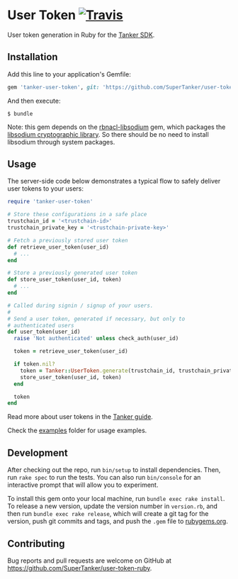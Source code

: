 # User Token [![Travis][build-badge]][build]

User token generation in Ruby for the [Tanker SDK](https://tanker.io/docs/latest).

## Installation

Add this line to your application's Gemfile:

```ruby
gem 'tanker-user-token', git: 'https://github.com/SuperTanker/user-token-ruby' #, tag: 'vX.Y.Z'
```

And then execute:

    $ bundle

Note: this gem depends on the [rbnacl-libsodium](https://github.com/crypto-rb/rbnacl-libsodium) gem, which packages the [libsodium cryptographic library](https://download.libsodium.org/doc/). So there should be no need to install libsodium through system packages.

## Usage

The server-side code below demonstrates a typical flow to safely deliver user tokens to your users:

```ruby
require 'tanker-user-token'

# Store these configurations in a safe place
trustchain_id = '<trustchain-id>'
trustchain_private_key = '<trustchain-private-key>'

# Fetch a previously stored user token
def retrieve_user_token(user_id)
  # ...
end

# Store a previously generated user token
def store_user_token(user_id, token)
  # ...
end

# Called during signin / signup of your users.
# 
# Send a user token, generated if necessary, but only to
# authenticated users
def user_token(user_id)
  raise 'Not authenticated' unless check_auth(user_id)

  token = retrieve_user_token(user_id)

  if token.nil?
    token = Tanker::UserToken.generate(trustchain_id, trustchain_private_key, user_id)
    store_user_token(user_id, token)
  end

  token
end
```

Read more about user tokens in the [Tanker guide](https://tanker.io/docs/latest/guide/server/).

Check the [examples](https://github.com/SuperTanker/user-token-ruby/tree/master/examples/) folder for usage examples.

## Development

After checking out the repo, run `bin/setup` to install dependencies. Then, run `rake spec` to run the tests. You can also run `bin/console` for an interactive prompt that will allow you to experiment.

To install this gem onto your local machine, run `bundle exec rake install`. To release a new version, update the version number in `version.rb`, and then run `bundle exec rake release`, which will create a git tag for the version, push git commits and tags, and push the `.gem` file to [rubygems.org](https://rubygems.org).

## Contributing

Bug reports and pull requests are welcome on GitHub at https://github.com/SuperTanker/user-token-ruby.

[build-badge]: https://travis-ci.org/SuperTanker/user-token-ruby.svg?branch=master
[build]: https://travis-ci.org/SuperTanker/user-token-ruby
